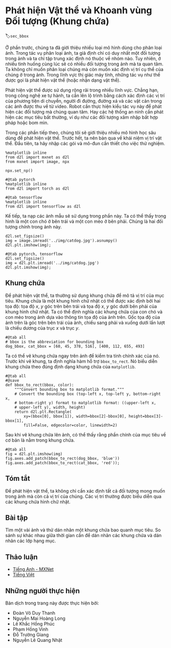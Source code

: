 <!--
# Object Detection and Bounding Boxes
-->

# Phát hiện Vật thể và Khoanh vùng Đối tượng (Khung chứa)
:label:`sec_bbox`


<!--
In the previous section, we introduced many models for image classification.
In image classification tasks, we assume that there is only one main target in the image and we only focus on how to identify the target category.
However, in many situations, there are multiple targets in the image that we are interested in.
We not only want to classify them, but also want to obtain their specific positions in the image.
In computer vision, we refer to such tasks as object detection (or object recognition).
-->

Ở phần trước, chúng ta đã giới thiệu nhiều loại mô hình dùng cho phân loại ảnh.
Trong tác vụ phân loại ảnh, ta giả định chỉ có duy nhất một đối tượng trong ảnh và ta chỉ tập trung xác định nó thuộc về nhóm nào.
Tuy nhiên, ở nhiều tình huống cùng lúc sẽ có nhiều đối tượng trong ảnh mà ta quan tâm.
Ta không chỉ muốn phân loại chúng mà còn muốn xác định vị trí cụ thể của chúng ở trong ảnh.
Trong lĩnh vực thị giác máy tính, những tác vụ như thế được gọi là phát hiện vật thể (hoặc nhận dạng vật thể).

<!--
Object detection is widely used in many fields.
For example, in self-driving technology, we need to plan routes by identifying the locations of vehicles, pedestrians, roads, and obstacles in the captured video image.
Robots often perform this type of task to detect targets of interest.
Systems in the security field need to detect abnormal targets, such as intruders or bombs.
-->

Phát hiện vật thể được sử dụng rộng rãi trong nhiều lĩnh vực.
Chẳng hạn, trong công nghệ xe tự hành, ta cần lên lộ trình bằng cách xác định các vị trí của phương tiện di chuyển, người đi đường, đường xá và các vật cản trong các ảnh được thu về từ video.
Robot cần thực hiện kiểu tác vụ này để phát hiện các đối tượng mà chúng quan tâm.
Hay các hệ thống an ninh cần phát hiện các mục tiêu bất thường, ví dụ như các đối tượng xâm nhập bất hợp pháp hoặc bom mìn.

<!--
In the next few sections, we will introduce multiple deep learning models used for object detection.
Before that, we should discuss the concept of target location.
First, import the packages and modules required for the experiment.
-->

Trong các phần tiếp theo, chúng tôi sẽ giới thiệu nhiều mô hình học sâu dùng để phát hiện vật thể.
Trước hết, ta nên bàn qua về khái niệm vị trí vật thể.
Đầu tiên, ta hãy nhập các gói và mô-đun cần thiết cho việc thử nghiệm.


```{.python .input}
%matplotlib inline
from d2l import mxnet as d2l
from mxnet import image, npx

npx.set_np()
```

```{.python .input}
#@tab pytorch
%matplotlib inline
from d2l import torch as d2l
```

```{.python .input}
#@tab tensorflow
%matplotlib inline
from d2l import tensorflow as d2l
```


<!--
Next, we will load the sample images that will be used in this section.
We can see there is a dog on the left side of the image and a cat on the right.
They are the two main targets in this image.
-->

Kế tiếp, ta nạp các ảnh mẫu sẽ sử dụng trong phần này.
Ta có thể thấy trong hình là một con chó ở bên trái và một con mèo ở bên phải.
Chúng là hai đối tượng chính trong ảnh này.


```{.python .input}
d2l.set_figsize()
img = image.imread('../img/catdog.jpg').asnumpy()
d2l.plt.imshow(img);
```

```{.python .input}
#@tab pytorch, tensorflow
d2l.set_figsize()
img = d2l.plt.imread('../img/catdog.jpg')
d2l.plt.imshow(img);
```


<!--
## Bounding Box
-->

## Khung chứa


<!--
In object detection, we usually use a bounding box to describe the target location.
The bounding box is a rectangular box that can be determined by the $x$ and $y$ axis coordinates in the upper-left corner and the $x$ and $y$ axis coordinates in the lower-right corner of the rectangle.
We will define the bounding boxes of the dog and the cat in the image based on the coordinate information in the above image.
The origin of the coordinates in the above image is the upper left corner of the image, and to the right and down are the positive directions of the $x$ axis and the $y$ axis, respectively.
-->

Để phát hiện vật thể, ta thường sử dụng khung chứa để mô tả vị trí của mục tiêu.
Khung chứa là một khung hình chữ nhật có thể được xác định bởi hai tọa độ: tọa độ $x$, $y$ góc trên bên trái và tọa độ $x$, $y$ góc dưới bên phải của khung hình chữ nhật.
Ta có thể định nghĩa các khung chứa của con chó và con mèo trong ảnh dựa vào thông tin tọa độ của ảnh trên.
Gốc tọa độ của ảnh trên là góc trên bên trái của ảnh, chiều sang phải và xuống dưới lần lượt là chiều dương của trục $x$ và trục $y$.


```{.python .input}
#@tab all
# bbox is the abbreviation for bounding box
dog_bbox, cat_bbox = [60, 45, 378, 516], [400, 112, 655, 493]
```


<!--
We can draw the bounding box in the image to check if it is accurate.
Before drawing the box, we will define a helper function `bbox_to_rect`.
It represents the bounding box in the bounding box format of `matplotlib`.
-->

Ta có thể vẽ khung chứa ngay trên ảnh để kiểm tra tính chính xác của nó.
Trước khi vẽ khung, ta định nghĩa hàm hỗ trợ `bbox_to_rect`.
Nó biểu diễn khung chứa theo đúng định dạng khung chứa của `matplotlib`.



```{.python .input}
#@tab all
#@save
def bbox_to_rect(bbox, color):
    """Convert bounding box to matplotlib format."""
    # Convert the bounding box (top-left x, top-left y, bottom-right x,
    # bottom-right y) format to matplotlib format: ((upper-left x,
    # upper-left y), width, height)
    return d2l.plt.Rectangle(
        xy=(bbox[0], bbox[1]), width=bbox[2]-bbox[0], height=bbox[3]-bbox[1],
        fill=False, edgecolor=color, linewidth=2)
```


<!--
After loading the bounding box on the image, we can see that the main outline of the target is basically inside the box.
-->

Sau khi vẽ khung chứa lên ảnh, có thể thấy rằng phần chính của mục tiêu về cơ bản là nằm trong khung chứa.


```{.python .input}
#@tab all
fig = d2l.plt.imshow(img)
fig.axes.add_patch(bbox_to_rect(dog_bbox, 'blue'))
fig.axes.add_patch(bbox_to_rect(cat_bbox, 'red'));
```


## Tóm tắt


<!--
In object detection, we not only need to identify all the objects of interest in the image, but also their positions.
The positions are generally represented by a rectangular bounding box.
-->

Để phát hiện vật thể, ta không chỉ cần xác định tất cả đối tượng mong muốn trong ảnh mà còn cả vị trí của chúng.
Các vị trí thường được biểu diễn qua các khung chứa hình chữ nhật.


## Bài tập


<!--
Find some images and try to label a bounding box that contains the target.
Compare the difference between the time it takes to label the bounding box and label the category.
-->

Tìm một vài ảnh và thử dán nhãn một khung chứa bao quanh mục tiêu.
So sánh sự khác nhau giữa thời gian cần để dán nhãn các khung chứa và dán nhãn các lớp hạng mục.


## Thảo luận
* [Tiếng Anh - MXNet](https://discuss.d2l.ai/t/369)
* [Tiếng Việt](https://forum.machinelearningcoban.com/c/d2l)


## Những người thực hiện
Bản dịch trong trang này được thực hiện bởi:

* Đoàn Võ Duy Thanh
* Nguyễn Mai Hoàng Long
* Lê Khắc Hồng Phúc
* Phạm Hồng Vinh
* Đỗ Trường Giang
* Nguyễn Lê Quang Nhật

